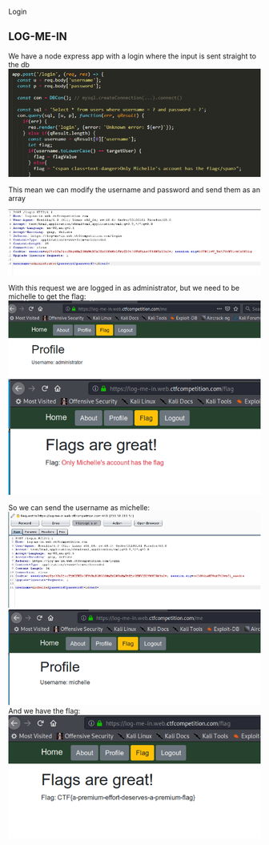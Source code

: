 Login

## LOG-ME-IN

We have a node express app with a login where the input is sent straight to the db
![892b3f85ac924daef30956ea40806ce9.png](../_resources/68a7f7504e1f474980c472dce7233c69.png)

This mean we can modify the username and password and send them as an array

![91a2a7704e95fd6bf1b39c205cf3669a.png](../_resources/a274f2f17b34493688ed7e007ead6fd2.png)

With this request we are logged in as administrator, but we need to be michelle to get the flag:
![e0a7593a59ee79fbdcfa5fada5290825.png](../_resources/47f04c4a69d241359eeb1966c8811fd4.png)
![26e06a6a84119014ba4a9d99a6a4b996.png](../_resources/60bd5face5c946dfa85d91367c9a0b83.png)

So we can send the username as michelle:
![818b78552a6098dc9778d8d8abb1857a.png](../_resources/98170f2c2f3f41a09e0a0c49226f3870.png)
![fffa44f0ba8bc411f0a40f3fa41d3926.png](../_resources/91a617833d14473e8645db2228fbf2b9.png)
And we have the flag:
![7fd3060dd0ac0336ddec407634eaa13f.png](../_resources/471e3512911d4bfd96a36770d1b218e0.png)
